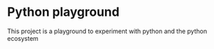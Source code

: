 # Python playground

This project is a playground to experiment with python and the python ecosystem
